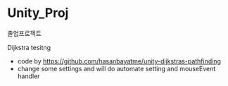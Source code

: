 # Unity_Proj
졸업프로젝트


Dijkstra tesitng
- code by https://github.com/hasanbayatme/unity-dijkstras-pathfinding
- change some settings and will do automate setting and mouseEvent handler
